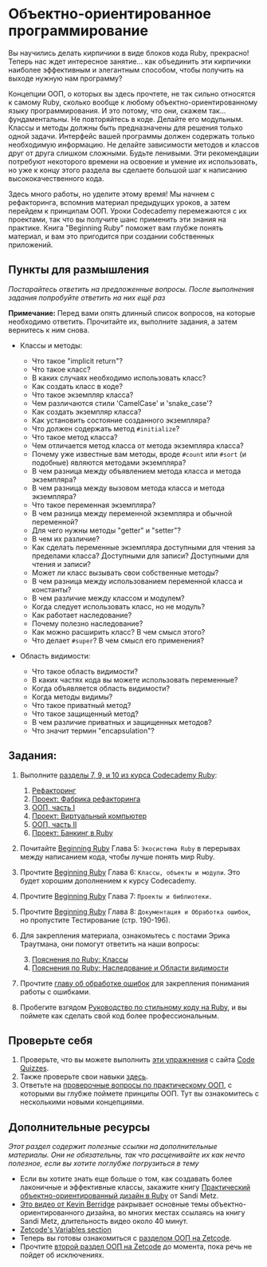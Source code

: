 # Объектно-ориентированное программирование
<!-- *...* -->

Вы научились делать кирпичики в виде блоков кода Ruby, прекрасно! Теперь нас ждет интересное занятие... как объединить эти кирпичики наиболее эффективным и элегантным способом, чтобы получить на выходе нужную нам программу?

Концепции ООП, о которых вы здесь прочтете, не так сильно относятся к самому Ruby, сколько вообще к любому объектно-ориентированному языку программирования. И это потому, что они, скажем так... фундаментальны. Не повторяйтесь в коде. Делайте его модульным. Классы и методы должны быть предназначены для решения только одной задачи. Интерфейс вашей программы должен содержать только необходимую информацию. Не делайте зависимости методов и классов друг от друга слишком сложными. Будьте ленивыми. Эти рекомендации потребуют некоторого времени на освоение и умение их использовать, но уже к концу этого раздела вы сделаете большой шаг к написанию высококачественного кода.

Здесь много работы, но уделите этому время! Мы начнем с рефакторинга, вспомнив материал предыдущих уроков, а затем перейдем к принципам ООП. Уроки Codecademy перемежаются с их проектами, так что вы получите шанс применить эти знания на практике. Книга "Beginning Ruby" поможет вам глубже понять материал, и вам это пригодится при создании собственных приложений.

## Пункты для размышления

*Постарайтесь ответить на предложенные вопросы. После выполнения задания попробуйте ответить на них ещё раз*

**Примечание:** Перед вами опять длинный список вопросов, на которые необходимо ответить. Прочитайте их, выполните задания, а затем вернитесь к ним снова.

* Классы и методы:

    * Что такое "implicit return"?
    * Что такое класс?
    * В каких случаях необходимо использовать класс?
    * Как создать класс в коде?
    * Что такое экземпляр класса?
    * Чем различаются стили 'CamelCase' и 'snake_case'?
    * Как создать экземпляр класса?
    * Как установить состояние созданного экземпляра?
    * Что должен содержать метод `#initialize`?
    * Что такое метод класса?
    * Чем отличается метод класса от метода экземпляра класса?
    * Почему уже известные вам методы, вроде `#count` или `#sort` (и подобные) являются методами экземпляра?
    * В чем разница между объявлением метода класса и метода экземпляра?
    * В чем разница между вызовом метода класса и метода экземпляра?
    * Что такое переменная экземпляра?
    * В чем разница между переменной экземпляра и обычной переменной?
    * Для чего нужны методы "getter" и "setter"?
    * В чем их различие?
    * Как сделать переменные экземпляра доступными для чтения за пределами класса? Доступными для записи? Доступными для чтения и записи?
    * Может ли класс вызывать свои собственные методы?
    * В чем разница между использованием переменной класса и константы?
    * В чем различие между классом и модулем?
    * Когда следует использовать класс, но не модуль?
    * Как работает наследование?
    * Почему полезно наследование?
    * Как можно расширить класс? В чем смысл этого?
    * Что делает `#super`? В чем смысл его применения?

* Область видимости:

    * Что такое область видимости?
    * В каких частях кода вы можете использовать переменные?
    * Когда объявляется область видимости?
    * Когда методы видимы?
    * Что такое приватный метод?
    * Что такое защищенный метод?
    * В чем различие приватных и защищенных методов?
    * Что значит термин "encapsulation"?

## Задания:

1. Выполните [разделы 7, 9, и 10 из курса Codecademy Ruby](http://www.codecademy.com/tracks/ruby):

    1. [Рефакторинг](http://www.codecademy.com/courses/ruby-beginner-en-1o8Mb?curriculum_id=5059f8619189a5000201fbcb)
    2. [Проект: Фабрика рефакторинга](http://www.codecademy.com/courses/ruby-beginner-en-Zjd2y?curriculum_id=5059f8619189a5000201fbcb)
    3. [ООП, часть I](http://www.codecademy.com/courses/ruby-beginner-en-MFiQ6?curriculum_id=5059f8619189a5000201fbcb)
    4. [Проект: Виртуальный компьютер](http://www.codecademy.com/courses/ruby-beginner-en-X5wcR?curriculum_id=5059f8619189a5000201fbcb)
    5. [ООП, часть II](http://www.codecademy.com/courses/ruby-beginner-en-zfe3o?curriculum_id=5059f8619189a5000201fbcb)
    6. [Проект: Банкинг в Ruby](http://www.codecademy.com/courses/ruby-beginner-en-32cN3?curriculum_id=5059f8619189a5000201fbcb)

2. Почитайте [Beginning Ruby](http://beginningruby.org/) Глава 5: `Экосистема Ruby` в перерывах между написанием кода, чтобы лучше понять мир Ruby.
3. Прочтите [Beginning Ruby](http://beginningruby.org/) Глава 6: `Классы, объекты и модули`. Это будет хорошим дополнением к курсу Codecademy.
4. Прочтите [Beginning Ruby](http://beginningruby.org/) Глава 7: `Проекты и библиотеки.`
5. Прочтите [Beginning Ruby](http://beginningruby.org/) Глава 8: `Документация и Обработка ошибок`, но пропустите Тестирование (стр. 190-196).
6. Для закрепления материала, ознакомьтесь с постами Эрика Траутмана, они помогут ответить на наши вопросы:

    3. [Пояснения по Ruby: Классы](http://www.eriktrautman.com/posts/ruby-explained-classes)
    7. [Пояснения по Ruby: Наследование и Области видимости](http://www.eriktrautman.com/posts/ruby-explained-inheritance-and-scope)

6. Прочтите [главу об обработке ошибок](http://ruby.bastardsbook.com/chapters/exception-handling/) для закрепления понимания работы с ошибками.
6. Пробегите взгядом [Руководство по стильному коду на Ruby](https://github.com/arbox/ruby-style-guide/blob/master/README-ruRU.md), и вы поймете как сделать свой код более профессиональным.


## Проверьте себя

1. Проверьте, что вы можете выполнить [эти упражнения](http://www.codequizzes.com/learn-ruby/intro-object-oriented-programming) с сайта [Code Quizzes](http://www.codequizzes.com).
2. Также проверьте свои навыки [здесь](http://www.codequizzes.com/learn-ruby/modules-classes-inheritance).
1. Ответьте на [проверочные вопросы по практическому ООП](http://www.codequizzes.com/ruby/practical-object-oriented-design), с которыми вы глубже поймете принципы ООП. Тут вы ознакомитесь с несколькими новыми концепциями.

## Дополнительные ресурсы

*Этот раздел содержит полезные ссылки на дополнительные материалы. Они не обязательны, так что расценивайте их как нечто полезное, если вы хотите поглубже погрузиться в тему*


* Если вы хотите знать еще больше о том, как создавать более лаконичные и эффективные классы, закажите книгу [Практический объектно-ориентированный дизайн в Ruby](http://www.amazon.com/Practical-Object-Oriented-Design-Ruby-Addison-Wesley/dp/0321721330) от Sandi Metz.
* [Это видео от Kevin Berridge](http://vimeo.com/91672848) ракрывает основные темы объектно-ориентированного дизайна, во многих местах ссылаясь на книгу Sandi Metz, длительность видео около 40 минут.
* [Zetcode's Variables section](http://zetcode.com/lang/rubytutorial/variables/)
* Теперь вы готовы ознакомиться с [разделом ООП на Zetcode](http://zetcode.com/lang/rubytutorial/oop/).
* Прочтите [второй раздел ООП на Zetcode](http://zetcode.com/lang/rubytutorial/oop2/) до момента, пока речь не пойдет об исключениях.
